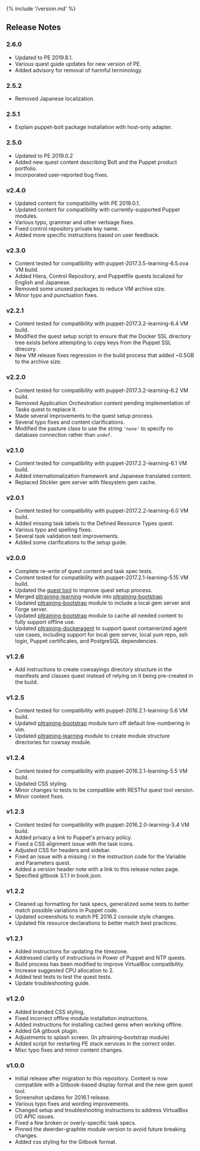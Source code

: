 {% include '/version.md' %}

## Release Notes

### 2.6.0
  * Updated to PE 2019.8.1.
  * Various quest guide updates for new version of PE.
  * Added advisory for removal of harmful terminology.

### 2.5.2
  * Removed Japanese localization.

### 2.5.1
  * Explain puppet-bolt package installation with host-only adapter.

### 2.5.0
  * Updated to PE 2019.0.2
  * Added new quest content describing Bolt and the Puppet product portfolio.
  * Incorporated user-reported bug fixes.

### v2.4.0
  * Updated content for compatibility with PE 2019.0.1.
  * Updated content for compatibility with currently-supported Puppet modules.
  * Various typo, grammar and other verbiage fixes.
  * Fixed control repository private key name.
  * Added more specific instructions based on user feedback.

### v2.3.0
  * Content tested for compatibility with puppet-2017.3.5-learning-6.5.ova VM build.
  * Added Hiera, Control Repository, and Puppetfile quests localized for English and Japanese.
  * Removed some unused packages to reduce VM archive size.
  * Minor typo and punctuation fixes.

### v2.2.1
  * Content tested for compatibility with puppet-2017.3.2-learning-6.4 VM build.
  * Modified the quest setup script to ensure that the Docker SSL directory
    tree exists before attempting to copy keys from the Puppet SSL direcory.
  * New VM release fixes regression in the build process that added ~0.5GB to
    the archive size.

### v2.2.0
  * Content tested for compatibility with puppet-2017.3.2-learning-6.2 VM build.
  * Removed Application Orchestration content pending implementation of Tasks
    quest to replace it.
  * Made several improvements to the quest setup process.
  * Several typo fixes and content clarifications.
  * Modified the pasture class to use the string `'none'` to specify no database
    connection rather than `undef`.

### v2.1.0
  * Content tested for compatibility with puppet-2017.2.2-learning-6.1 VM build.
  * Added internationalization framework and Japanese translated content.
  * Replaced Stickler gem server with filesystem gem cache.

### v2.0.1
  * Content tested for compatibility with puppet-2017.2.2-learning-6.0 VM build.
  * Added missing task labels to the Defined Resource Types quest.
  * Various typo and spelling fixes.
  * Several task validation test improvements.
  * Added some clarifications to the setup guide.

### v2.0.0
  * Complete re-write of quest content and task spec tests.
  * Content tested for compatibility with puppet-2017.2.1-learning-5.15 VM build.
  * Updated the [quest tool](https://github.com/puppetlabs/quest) to improve quest setup process.
  * Merged [pltraining-learning](https://github.com/puppetlabs/pltraining-learning) module into [pltraining-bootstrap](https://github.com/puppetlabs/pltraining-bootstrap).
  * Updated [pltraining-bootstrap](https://github.com/puppetlabs/pltraining-bootstrap) module to include a local gem server and Forge server.
  * Updated [pltraining-bootstrap](https://github.com/puppetlabs/pltraining-bootstrap) module to cache all needed content to fully support offline use.
  * Updated [pltraining-dockeragent](https://github.com/puppetlabs/pltraining-dockeragent) to support quest containerized agent use cases, including support for local gem server, local yum repo, ssh login, Puppet certificates, and PostgreSQL dependencies.

### v1.2.6
  * Add instructions to create cowsayings directory structure in the manifests
    and classes quest instead of relying on it being pre-created in the build.

### v1.2.5
  * Content tested for compatibility with puppet-2016.2.1-learning-5.6 VM build.
  * Updated [pltraining-bootstrap](https://github.com/puppetlabs/pltraining-bootstrap) module turn off default line-numbering in vim.
  * Updated [pltraining-learning](https://github.com/puppetlabs/pltraining-learning) module to create module structure directories for cowsay module.

### v1.2.4
  * Content tested for compatibility with puppet-2016.2.1-learning-5.5 VM build.
  * Updated CSS styling.
  * Minor changes to tests to be compatible with RESTful quest tool version. 
  * Minor content fixes.

### v1.2.3
  * Content tested for compatibility with puppet-2016.2.0-learning-5.4 VM build.
  * Added privacy a link to Puppet's privacy policy.
  * Fixed a CSS alignment issue with the task icons.
  * Adjusted CSS for headers and sidebar.
  * Fixed an issue with a missing / in the instruction code for the Variable and Parameters quest.
  * Added a version header note with a link to this release notes page.
  * Specified gitbook 3.1.1 in book.json.

### v1.2.2
  * Cleaned up formatting for task specs, generalized some tests to better match possible variations in Puppet code.
  * Updated screenshots to match PE 2016.2 console style changes.
  * Updated file resource declarations to better match best practices.

### v1.2.1
  * Added instructions for updating the timezone.
  * Addressed clarity of instructions in Power of Puppet and NTP quests.
  * Build process has been modified to improve VirtualBox compatibility.
  * Increase suggested CPU allocation to 2.
  * Added test tests to test the quest tests.
  * Update troubleshooting guide.

### v1.2.0
  * Added branded CSS styling.
  * Fixed incorrect offline module installation instructions.
  * Added instructions for installing cached gems when working offline.
  * Added GA gitbook plugin.
  * Adjustments to splash screen. (In pltraining-bootstrap module)
  * Added script for restarting PE stack services in the correct order.
  * Misc typo fixes and minor content changes.

### v1.0.0
  * Initial release after migration to this repository. Content is now compatible with a Gitbook-based display format and the new gem quest tool.
  * Screenshot updates for 2016.1 release.
  * Various typo fixes and wording improvements.
  * Changed setup and troubleshooting instructions to address VirtualBox I/O APIC issues.
  * Fixed a few broken or overly-specific task specs.
  * Pinned the dwerder-graphite module version to avoid future breaking changes.
  * Added css styling for the Gitbook format.
